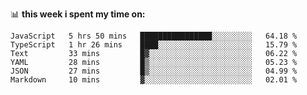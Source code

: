📊 **this week i spent my time on:**
<!--START_SECTION:waka-->

```text
JavaScript   5 hrs 50 mins   ████████████████░░░░░░░░░   64.18 %
TypeScript   1 hr 26 mins    ████░░░░░░░░░░░░░░░░░░░░░   15.79 %
Text         33 mins         █▓░░░░░░░░░░░░░░░░░░░░░░░   06.22 %
YAML         28 mins         █▒░░░░░░░░░░░░░░░░░░░░░░░   05.23 %
JSON         27 mins         █▒░░░░░░░░░░░░░░░░░░░░░░░   04.99 %
Markdown     10 mins         ▓░░░░░░░░░░░░░░░░░░░░░░░░   02.01 %
```

<!--END_SECTION:waka-->
